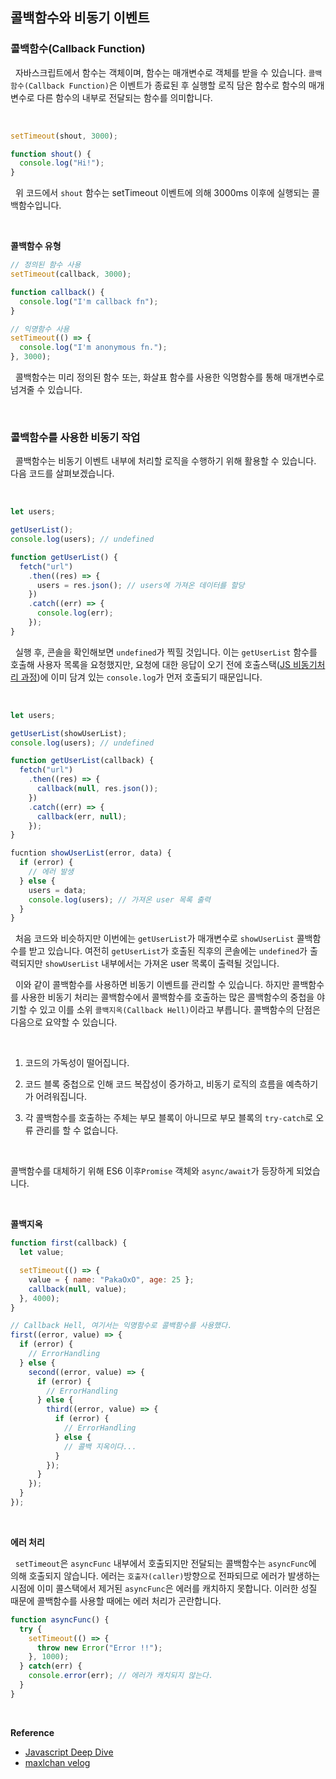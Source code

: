## 콜백함수와 비동기 이벤트

### 콜백함수(Callback Function)

&nbsp;&nbsp;자바스크립트에서 함수는 객체이며, 함수는 매개변수로 객체를 받을 수 있습니다. `콜백함수(Callback Function)`은 이벤트가 종료된 후 실행할 로직 담은 함수로 함수의 매개변수로 다른 함수의 내부로 전달되는 함수를 의미합니다.

<br>

```javascript
setTimeout(shout, 3000);

function shout() {
  console.log("Hi!");
}
```

&nbsp;&nbsp;위 코드에서 `shout` 함수는 setTimeout 이벤트에 의해 3000ms 이후에 실행되는 콜백함수입니다.

<br>

**콜백함수 유형**

```javascript
// 정의된 함수 사용
setTimeout(callback, 3000);

function callback() {
  console.log("I'm callback fn");
}

// 익명함수 사용
setTimeout(() => {
  console.log("I'm anonymous fn.");
}, 3000);
```

&nbsp;&nbsp;콜백함수는 미리 정의된 함수 또는, 화살표 함수를 사용한 익명함수를 통해 매개변수로 넘겨줄 수 있습니다.

<br>

### 콜백함수를 사용한 비동기 작업

&nbsp;&nbsp;콜백함수는 비동기 이벤트 내부에 처리할 로직을 수행하기 위해 활용할 수 있습니다. 다음 코드를 살펴보겠습니다.

<br>

```javascript
let users;

getUserList();
console.log(users); // undefined

function getUserList() {
  fetch("url")
    .then((res) => {
      users = res.json(); // users에 가져온 데이터를 할당
    })
    .catch((err) => {
      console.log(err);
    });
}
```

&nbsp;&nbsp;실행 후, 콘솔을 확인해보면 `undefined`가 찍힐 것입니다. 이는 `getUserList` 함수를 호출해 사용자 목록을 요청했지만, 요청에 대한 응답이 오기 전에 호출스택([JS 비동기처리 과정](./JS비동기처리과정.md))에 이미 담겨 있는 `console.log`가 먼저 호출되기 때문입니다.

<br>

```javascript
let users;

getUserList(showUserList);
console.log(users); // undefined

function getUserList(callback) {
  fetch("url")
    .then((res) => {
      callback(null, res.json());
    })
    .catch((err) => {
      callback(err, null);
    });
}

fucntion showUserList(error, data) {
  if (error) {
    // 에러 발생
  } else {
    users = data;
    console.log(users); // 가져온 user 목록 출력
  }
}
```

&nbsp;&nbsp;처음 코드와 비슷하지만 이번에는 `getUserList`가 매개변수로 `showUserList` 콜백함수를 받고 있습니다. 여전히 `getUserList`가 호출된 직후의 콘솔에는 `undefined`가 출력되지만 `showUserList` 내부에서는 가져온 user 목록이 출력될 것입니다.

&nbsp;&nbsp;이와 같이 콜백함수를 사용하면 비동기 이벤트를 관리할 수 있습니다. 하지만 콜백함수를 사용한 비동기 처리는 콜백함수에서 콜백함수를 호출하는 많은 콜백함수의 중첩을 야기할 수 있고 이를 소위 `콜백지옥(Callback Hell)`이라고 부릅니다. 콜백함수의 단점은 다음으로 요약할 수 있습니다.

<br>

1. 코드의 가독성이 떨어집니다.

2. 코드 블록 중첩으로 인해 코드 복잡성이 증가하고, 비동기 로직의 흐름을 예측하기가 어려워집니다.

3. 각 콜백함수를 호출하는 주체는 부모 블록이 아니므로 부모 블록의 `try-catch`로 오류 관리를 할 수 없습니다.

<br>

콜백함수를 대체하기 위해 ES6 이후`Promise` 객체와 `async/await`가 등장하게 되었습니다.

<br>

**콜백지옥**

```javascript
function first(callback) {
  let value;

  setTimeout(() => {
    value = { name: "PakaOxO", age: 25 };
    callback(null, value);
  }, 4000);
}

// Callback Hell, 여기서는 익명함수로 콜백함수를 사용했다.
first((error, value) => {
  if (error) {
    // ErrorHandling
  } else {
    second((error, value) => {
      if (error) {
        // ErrorHandling
      } else {
        third((error, value) => {
          if (error) {
            // ErrorHandling
          } else {
            // 콜백 지옥이다...
          }
        });
      }
    });
  }
});
```

<br>

**에러 처리**

&nbsp;&nbsp;`setTimeout`은 `asyncFunc` 내부에서 호출되지만 전달되는 콜백함수는 `asyncFunc`에 의해 호출되지 않습니다. 에러는 `호출자(caller)`방향으로 전파되므로 에러가 발생하는 시점에 이미 콜스택에서 제거된 `asyncFunc`은 에러를 캐치하지 못합니다. 이러한 성질 때문에 콜백함수를 사용할 때에는 에러 처리가 곤란합니다.

```javascript
function asyncFunc() {
  try {
    setTimeout(() => {
      throw new Error("Error !!");
    }, 1000);
  } catch(err) {
    console.error(err); // 에러가 캐치되지 않는다.
  }
}
```


<br>

**Reference**

- [Javascript Deep Dive](https://m.yes24.com/Goods/Detail/92742567)
- [maxlchan velog](https://velog.io/@coin46/%EB%B9%84%EB%8F%99%EA%B8%B0%EB%A5%BC-%EC%B2%98%EB%A6%AC%ED%95%98%EB%8A%94-%EC%BD%9C%EB%B0%B1-Promise-asyncawait)
